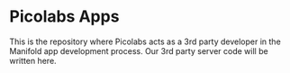 # Picolabs Apps
This is the repository where Picolabs acts as a 3rd party developer in the Manifold app development process. Our 3rd party server code will be written here.
